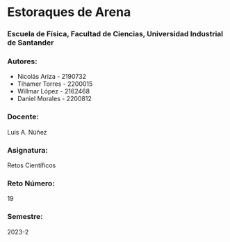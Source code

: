 # Estoraques de Arena

### Escuela de Física, Facultad de Ciencias, Universidad Industrial de Santander

### Autores:
+ Nicolás Ariza - 2190732
+ Tihamer Torres - 2200015
+ Willmar López - 2162468
+ Daniel Morales - 2200812

### Docente:
Luis A. Núñez

### Asignatura:
Retos Científicos

### Reto Número:
19

### Semestre:
2023-2

